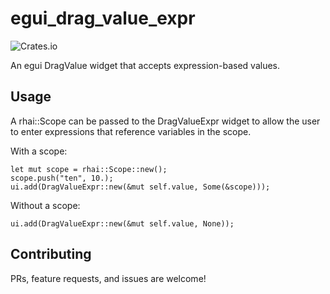 # egui_drag_value_expr

![Crates.io](https://img.shields.io/crates/v/egui_drag_value_expr.svg)

An egui DragValue widget that accepts expression-based values.


 ## Usage

 A rhai::Scope can be passed to the DragValueExpr widget to allow the user to enter expressions that reference variables in the scope.

 With a scope:
 ```no_run
 let mut scope = rhai::Scope::new();
 scope.push("ten", 10.);
 ui.add(DragValueExpr::new(&mut self.value, Some(&scope)));
 ```

 Without a scope:
 ```no_run
 ui.add(DragValueExpr::new(&mut self.value, None));
 ```

## Contributing

PRs, feature requests, and issues are welcome!

